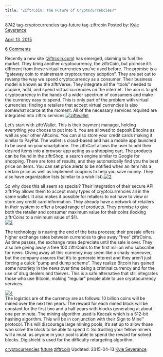 ```yaml
---
title: "ZiftrCoin: the Future of Cryptocurrencies?"
---
```


8742  tag-cryptocurrencies tag-future tag-ziftrcoin
Posted by: <a href="/author/kyleseverance/" title="">Kyle Severance 

<span>April 13, 2015</span>
    
<span><a href="/2015/04/13/ziftrcoin-the-future-of-cryptocurrencies/#comments">6 Comments</a></span>
</p>

<p>Recently a new site (<a href="https://www.ziftrcoin.com/">ziftrcoin.com</a>) has emerged, claiming to fuel the market. They bring another cryptocurrency, the ziftrCoin, but promise it’s different from these virtual currencies you’ve used before. The promise is a “gateway coin to mainstream cryptocurrency adoption”. They are set out to revamp the way we spend cryptocurrency as a consumer. Their business model is known as the ziftrVerse. They integrate all the “tools” needed to acquire, hold, and spend virtual currencies on the internet. The aim is to get cryptocurrency in the hands of a wider spectrum of consumers and make the currency easy to spend. This is only part of the problem with virtual currencies; finding a retailers that accept virtual currencies is also somewhat scarce at the moment. All of the necessary services required are integrated into ziftr’s services.<a href="/imgs/2015/01/ziftwallet.jpg"><img class="aligncenter size-full wp-image-8744" src="/imgs/2015/01/ziftwallet.jpg" alt="ziftwallet" width="610" height="211" srcset="/imgs/2015/01/ziftwallet.jpg 610w, /imgs/2015/01/ziftwallet-300x104.jpg 300w" sizes="(max-width: 610px) 100vw, 610px"/></a></p>
<p>Let’s start with ziftrWallet. This is their payment manager, holding everything you choose to put into it. You are allowed to deposit Bitcoins as well as your other Altcoins. You can also store your credit cards making it similar to PayPal. The wallet is cloud-based and has a mobile app launched to be used on your smartphone. The ziftrCart allows the user to add their desired items into a browser app acting as a shopping cart. The products can be found in the ziftrShop, a search engine similar to Google for shopping. There are tons of results, and they automatically find you the best price on items. You can set price alerts to be notified when an item hits a certain price as well as implement coupons to help you save money. They also have organization lists (similar to a wish list).<a href="/imgs/2015/01/2.jpg"><img class="aligncenter size-full wp-image-8745" src="/imgs/2015/01/2.jpg" alt="2" width="155" height="155" srcset="/imgs/2015/01/2.jpg 155w, /imgs/2015/01/2-150x150.jpg 150w, /imgs/2015/01/2-55x55.jpg 55w, /imgs/2015/01/2-50x50.jpg 50w" sizes="(max-width: 155px) 100vw, 155px"/></a></p>
<p>So why does this all seem so special? Their integration of their secure API ziftrPay allows them to accept many types of cryptocurrencies all in the same wallet. It also makes it possible for retailers to not have to view or store any credit card information. They already have a network of retailers in their system to offer a broad range of products. They promise to give both the retailer and consumer maximum value for their coins (locking ziftrCoins to a minimum value of $1).<br/>
<a href="/imgs/2015/01/3.png"><img class="aligncenter size-full wp-image-8746" src="/imgs/2015/01/3.png" alt="3" width="307" height="291" srcset="/imgs/2015/01/3.png 307w, /imgs/2015/01/3-300x284.png 300w" sizes="(max-width: 307px) 100vw, 307px"/></a></p>
<p>The technology is nearing the end of the beta process; their presale offers higher exchange rates between currencies to give away “free” ziftrCoins. As time passes, the exchange rates depreciate until the sale is over. They also are giving away a free 100 ziftrCoins to the first million who subscribe for news. Giving away all this currency may seem like a shady maneuver, but the company assures that it’s to generate interest and they aren’t just forcing a quick “pump and dump scheme”. They realize Bitcoin has gained some notoriety in the news over time being a criminal currency and for the use of drug dealers and thieves. This is a safe alternative that still integrates those who use Bitcoin, making “regular” people able to use cryptocurrency services.</p>
<p><a href="/imgs/2015/01/4.jpg"><img class="aligncenter size-full wp-image-8747" src="/imgs/2015/01/4.jpg" alt="4" width="319" height="130" srcset="/imgs/2015/01/4.jpg 319w, /imgs/2015/01/4-300x122.jpg 300w" sizes="(max-width: 319px) 100vw, 319px"/></a><br/>
    The logistics are of the currency are as follows: 10 billion coins will be mined over the next ten years. The reward for each mined block will be constant for the first two and a half years with blocks generating at about one per minute. The mining algorithm used is Keccak which is a 512-bit hashing algorithm. This will be in conjunction with their Sign to Mine™ protocol. This will discourage large mining pools; it’s set up to allow those who solve the block to be able to spend it. So trusting your fellow miners will a must, as anyone in your pool is able to spend the reward for solved blocks. Digishield is used for the difficulty retargeting algorithm.</p>
</div>
<a href="/tag/cryptocurrencies/" rel="tag">cryptocurrencies</a> <a href="/tag/future/" rel="tag">future</a> <a href="/tag/ziftrcoin/" rel="tag">ziftrcoin</a></span> 
Updated: 2015-04-13
<a href="/author/kyleseverance/" title="Posts by Kyle Severance" rel="author">Kyle Severance</a></strong></div>
    
